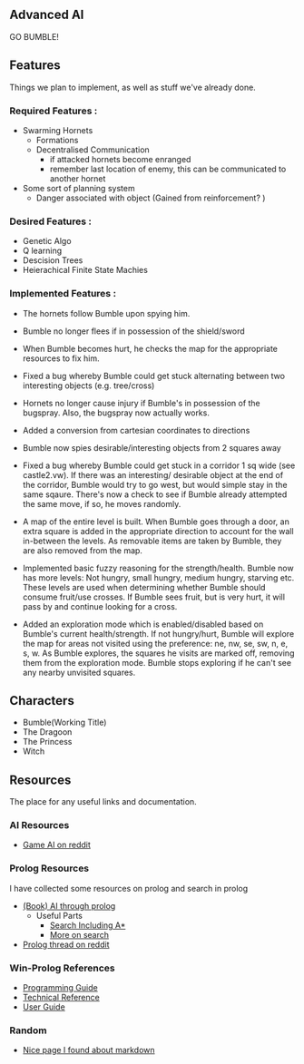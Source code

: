 Advanced AI
-----------

GO BUMBLE!
																	   
Features
--------
	
Things we plan to implement, as well as stuff we've already done.
	
### Required Features :

- Swarming Hornets
	- Formations
	- Decentralised Communication
		- if attacked hornets become enranged
		- remember last location of enemy, this can be communicated to another hornet
- Some sort of planning system
	- Danger associated with object (Gained from reinforcement? )
 
### Desired Features :

- Genetic Algo
- Q learning
- Descision Trees
- Heierachical Finite State Machies


### Implemented Features :

- The hornets follow Bumble upon spying him.

- Bumble no longer flees if in possession of the shield/sword

- When Bumble becomes hurt, he checks the map for the appropriate resources to fix him.

- Fixed a bug whereby Bumble could get stuck alternating between two interesting objects (e.g. tree/cross)

- Hornets no longer cause injury if Bumble's in possession of the bugspray. Also, the bugspray now actually works.

- Added a conversion from cartesian coordinates to directions

- Bumble now spies desirable/interesting objects from 2 squares away

- Fixed a bug whereby Bumble could get stuck in a corridor 1 sq wide (see castle2.vw). If there was an interesting/
desirable object at the end of the corridor, Bumble would try to go west, but would simple stay in the same sqaure. 
There's now a check to see if Bumble already attempted the same move, if so, he moves randomly.

- A map of the entire level is built. When Bumble goes through a door, an extra square is added in the appropriate 
direction to account for the wall in-between the levels. As removable items are taken by Bumble, they are also
removed from the map.

- Implemented basic fuzzy reasoning for the strength/health. Bumble now has more levels: Not hungry, small hungry, medium 
hungry, starving etc. These levels are used when determining whether Bumble should consume fruit/use crosses. If Bumble 
sees fruit, but is very hurt, it will pass by and continue looking for a cross.

- Added an exploration mode which is enabled/disabled based on Bumble's current health/strength. If not hungry/hurt, 
Bumble will explore the map for areas not visited using the preference: ne, nw, se, sw, n, e, s, w. As Bumble explores, 
the squares he visits are marked off, removing them from the exploration mode. Bumble stops exploring if he can't see 
any nearby unvisited squares.



Characters
----------

- Bumble(Working Title)
- The Dragoon
- The Princess
- Witch 
	
	
																	   
Resources
---------

The place for any useful links and documentation.

### AI Resources

- [Game AI on reddit](http://www.reddit.com/r/gameai)



### Prolog Resources

I have collected some resources on prolog and search in prolog

- [(Book) AI through prolog](http://faculty.nps.edu/ncrowe/book/book.html)
	- Useful Parts
		- [Search Including A*](http://faculty.nps.edu/ncrowe/book/chap10.html)
		- [More on search](http://faculty.nps.edu/ncrowe/book/chap11.html)
- [Prolog thread on reddit](http://www.reddit.com/r/prolog/)
	

### Win-Prolog References
	
- [Programming Guide](http://www.lpa.co.uk/ftp/4900/win_prg.pdf)
- [Technical Reference](http://www.lpa.co.uk/ftp/4900/win_ref.pdf)
- [User Guide](http://www.lpa.co.uk/ftp/4900/win_usr.pdf)
	
	
### Random

- [Nice page I found about markdown](http://daringfireball.net/projects/markdown/syntax)